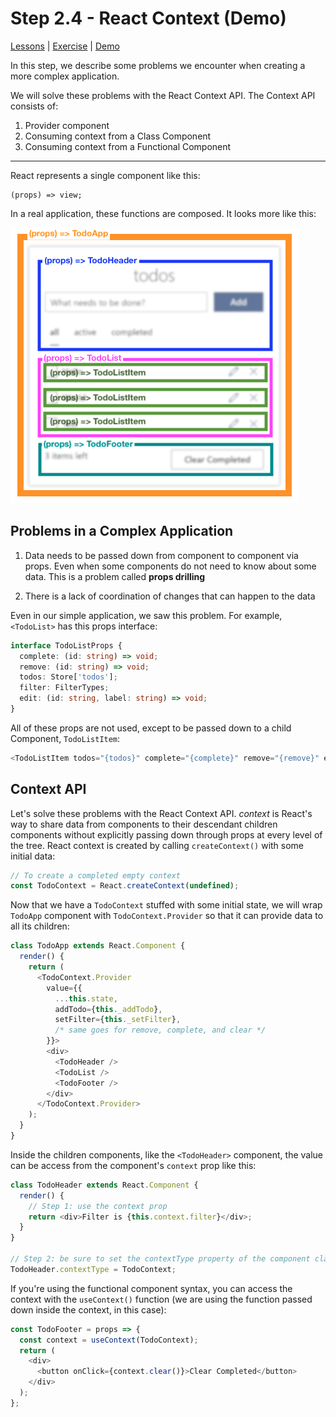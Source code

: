 # Step 2.4 - React Context (Demo)

[Lessons](../) | [Exercise](./exercise/) | [Demo](./demo/)

In this step, we describe some problems we encounter when creating a more complex application.

We will solve these problems with the React Context API. The Context API consists of:

1. Provider component
2. Consuming context from a Class Component
3. Consuming context from a Functional Component

---

React represents a single component like this:

```
(props) => view;
```

In a real application, these functions are composed. It looks more like this:

![](../../assets/todo-components.png)

## Problems in a Complex Application

1. Data needs to be passed down from component to component via props. Even when some components do not need to know about some data. This is a problem called **props drilling**

2. There is a lack of coordination of changes that can happen to the data

Even in our simple application, we saw this problem. For example, `<TodoList>` has this props interface:

```ts
interface TodoListProps {
  complete: (id: string) => void;
  remove: (id: string) => void;
  todos: Store['todos'];
  filter: FilterTypes;
  edit: (id: string, label: string) => void;
}
```

All of these props are not used, except to be passed down to a child Component, `TodoListItem`:

```js
<TodoListItem todos="{todos}" complete="{complete}" remove="{remove}" edit="{edit}" />
```

## Context API

Let's solve these problems with the React Context API. _context_ is React's way to share data from components to their descendant children components without explicitly passing down through props at every level of the tree. React context is created by calling `createContext()` with some initial data:

```ts
// To create a completed empty context
const TodoContext = React.createContext(undefined);
```

Now that we have a `TodoContext` stuffed with some initial state, we will wrap `TodoApp` component with `TodoContext.Provider` so that it can provide data to all its children:

```js
class TodoApp extends React.Component {
  render() {
    return (
      <TodoContext.Provider
        value={{
          ...this.state,
          addTodo={this._addTodo},
          setFilter={this._setFilter},
          /* same goes for remove, complete, and clear */
        }}>
        <div>
          <TodoHeader />
          <TodoList />
          <TodoFooter />
        </div>
      </TodoContext.Provider>
    );
  }
}
```

Inside the children components, like the `<TodoHeader>` component, the value can be access from the component's `context` prop like this:

```js
class TodoHeader extends React.Component {
  render() {
    // Step 1: use the context prop
    return <div>Filter is {this.context.filter}</div>;
  }
}

// Step 2: be sure to set the contextType property of the component class
TodoHeader.contextType = TodoContext;
```

If you're using the functional component syntax, you can access the context with the `useContext()` function (we are using the function passed down inside the context, in this case):

```js
const TodoFooter = props => {
  const context = useContext(TodoContext);
  return (
    <div>
      <button onClick={context.clear()}>Clear Completed</button>
    </div>
  );
};
```
